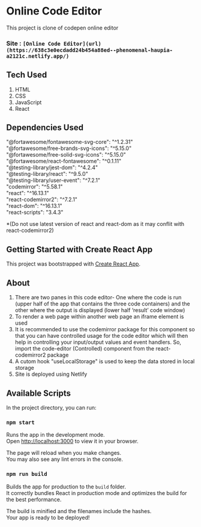 # Online Code Editor
 This project is clone of codepen online editor
 ### Site : `[Online Code Editor](url)(https://638c3e0ecdadd24b454a88ed--phenomenal-haupia-a2121c.netlify.app/)`
## Tech Used
 1. HTML
 2. CSS
 3. JavaScript
 4. React
## Dependencies Used
  "@fortawesome/fontawesome-svg-core": "^1.2.31" <br />
  "@fortawesome/free-brands-svg-icons": "^5.15.0" <br />
  "@fortawesome/free-solid-svg-icons": "^5.15.0" <br />
  "@fortawesome/react-fontawesome": "^0.1.11" <br />
  "@testing-library/jest-dom": "^4.2.4" <br />
  "@testing-library/react": "^9.5.0" <br />
  "@testing-library/user-event": "^7.2.1" <br />
  "codemirror": "^5.58.1" <br />
  "react": "^16.13.1" <br />
  "react-codemirror2": "^7.2.1" <br />
  "react-dom": "^16.13.1" <br />
  "react-scripts": "3.4.3" <br />
  
  *(Do not use latest version of react and react-dom as it may conflit with react-codemirror2)
## Getting Started with Create React App

This project was bootstrapped with [Create React App](https://github.com/facebook/create-react-app).
## About
 1. There are two panes in this code editor- One where the code is run (upper half of the app that contains the three code containers) and the other where the output is displayed (lower half ‘result’ code window)
 2. To render a web page within another web page an iframe element is used
 3. It is recommended to use the codemirror package for this component so that you can have controlled usage for the code editor which will then help in controlling your input/output values and event handlers. So, import the code-editor (Controlled) component from the react-codemirror2 package
 4. A cutom hook "useLocalStorage" is used to keep the data stored in local storage
 5. Site is deployed using Netlify
 
## Available Scripts

In the project directory, you can run:

### `npm start`

Runs the app in the development mode.\
Open [http://localhost:3000](http://localhost:3000) to view it in your browser.

The page will reload when you make changes.\
You may also see any lint errors in the console.

### `npm run build`

Builds the app for production to the `build` folder.\
It correctly bundles React in production mode and optimizes the build for the best performance.

The build is minified and the filenames include the hashes.\
Your app is ready to be deployed!
